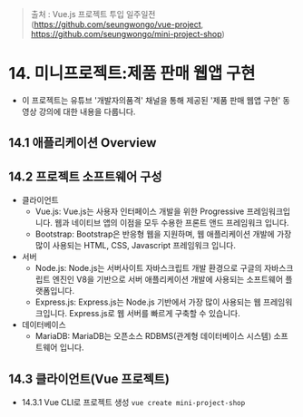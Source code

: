 > 출처 :  Vue.js 프로젝트 투입 일주일전 (https://github.com/seungwongo/vue-project, https://github.com/seungwongo/mini-project-shop)

# 14. 미니프로젝트:제품 판매 웹앱 구현
- 이 프로젝트는 유튜브 '개발자의품격' 채널을 통해 제공된 '제품 판매 웹앱 구현' 동영상 강의에 대한 내용을 다룹니다.

## 14.1 애플리케이션 Overview
## 14.2 프로젝트 소프트웨어 구성
- 클라이언트
  * Vue.js: Vue.js는 사용자 인터페이스 개발을 위한 Progressive 프레임워크입니다. 웹과 네이티브 앱의 이점을 모두 수용한 프론트 앤드 프레임워크 입니다.
  * Bootstrap: Bootstrap은 반응형 웹을 지원하며, 웹 애플리케이션 개발에 가장 많이 사용되는 HTML, CSS, Javascript 프레임워크 입니다.
- 서버
  * Node.js: Node.js는 서버사이트 자바스크립트 개발 환경으로 구글의 자바스크립트 엔진인 V8을 기반으로 서버 애플리케이션 개발에 사용되는 소프트웨어 플랫폼입니다.
  * Express.js: Express.js는 Node.js 기반에서 가장 많이 사용되는 웹 프레임워크입니다. Express.js로 웹 서버를 빠르게 구축할 수 있습니다.
- 데이터베이스
  * MariaDB: MariaDB는 오픈소스 RDBMS(관계형 데이터베이스 시스템) 소프트웨어 입니다.

## 14.3 클라이언트(Vue 프로젝트)
- 14.3.1 Vue CLI로 프로젝트 생성 `vue create mini-project-shop`